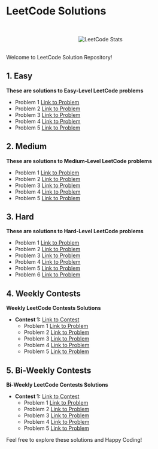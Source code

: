 

# LeetCode Solutions
</br>

<p align="center">
  <img src="https://leetcard.jacoblin.cool/_arko_sengupta_?animation=false?theme=dark&font=source_code_pro&extension=null" alt="LeetCode Stats">
</p>

</br>
Welcome to LeetCode Solution Repository!

## 1. Easy
**These are solutions to Easy-Level LeetCode problems**

- Problem 1  [Link to Problem](Easy/problem1_solution.py)
- Problem 2  [Link to Problem](Easy/problem2_solution.py)
- Problem 3  [Link to Problem](Easy/problem3_solution.py)
- Problem 4  [Link to Problem](Easy/problem4_solution.py)
- Problem 5  [Link to Problem](Easy/problem5_solution.py)

## 2. Medium
**These are solutions to Medium-Level LeetCode problems**

- Problem 1  [Link to Problem](Medium/problem1_solution.py)
- Problem 2  [Link to Problem](Medium/problem2_solution.py)
- Problem 3  [Link to Problem](Medium/problem3_solution.py)
- Problem 4  [Link to Problem](Medium/problem4_solution.py)
- Problem 5  [Link to Problem](Medium/problem5_solution.py)

## 3. Hard
**These are solutions to Hard-Level LeetCode problems**

- Problem 1  [Link to Problem](Hard/problem1_solution.py)
- Problem 2  [Link to Problem](Hard/problem2_solution.py)
- Problem 3  [Link to Problem](Hard/problem3_solution.py)
- Problem 4  [Link to Problem](Hard/problem4_solution.py)
- Problem 5  [Link to Problem](Hard/problem5_solution.py)
- Problem 6  [Link to Problem](Hard/problem6_solution.py)

## 4. Weekly Contests
**Weekly LeetCode Contests Solutions**

- **Contest 1:** [Link to Contest](Weekly)
   - Problem 1  [Link to Problem](Weekly/problem1_solution.py)
   - Problem 2  [Link to Problem](Weekly/problem2_solution.py)
   - Problem 3  [Link to Problem](Weekly/problem3_solution.py)
   - Problem 4  [Link to Problem](Weekly/problem4_solution.py)
   - Problem 5  [Link to Problem](Weekly/problem5_solution.py)

## 5. Bi-Weekly Contests
**Bi-Weekly LeetCode Contests Solutions**

- **Contest 1:** [Link to Contest](Bi_Weekly)
   - Problem 1  [Link to Problem](BiWeekly/problem1_solution.py)
   - Problem 2  [Link to Problem](BiWeekly/problem2_solution.py)
   - Problem 3  [Link to Problem](BiWeekly/problem3_solution.py)
   - Problem 4  [Link to Problem](BiWeekly/problem4_solution.py)
   - Problem 5  [Link to Problem](BiWeekly/problem5_solution.py)


Feel free to explore these solutions and Happy Coding!
